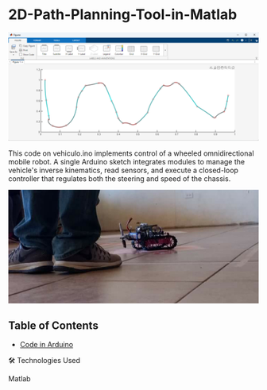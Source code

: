 # 2D-Path-Planning-Tool-in-Matlab

![image](https://raw.githubusercontent.com/miguelvmonroy/2D-Path-Planning-Tool-in-Matlab/refs/heads/master/PlotMatlab.png)




This code on vehiculo.ino implements control of a wheeled omnidirectional mobile robot. A single Arduino sketch integrates modules to manage the vehicle's inverse kinematics, read sensors, and execute a closed-loop controller that regulates both the steering and speed of the chassis.

<p align="center">
  <img src="https://raw.githubusercontent.com/miguelvmonroy/omnidirectional-mobile-robot/refs/heads/main/FotosVehiculo.jpg" alt="Vehículo Omnidireccional" />
</p>



## Table of Contents
- [Code in Arduino](https://github.com/miguelvmonroy/omnidirectional-mobile-robot/blob/main/vehiculo.ino)

🛠 Technologies Used

Matlab
